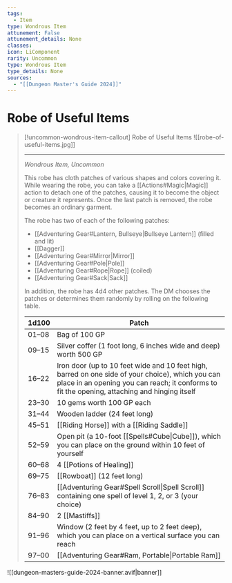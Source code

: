 ```yaml
---
tags:
  - Item
type: Wondrous Item
attunement: False
attunement_details: None
classes:
icon: LiComponent
rarity: Uncommon
type: Wondrous Item
type_details: None
sources: 
  - "[[Dungeon Master's Guide 2024]]"
---
```

# Robe of Useful Items
>[!uncommon-wondrous-item-callout] Robe of Useful Items
>![[robe-of-useful-items.jpg]]
>
>---
>_Wondrous Item, Uncommon_
>
>This robe has cloth patches of various shapes and colors covering it. While wearing the robe, you can take a [[Actions#Magic\|Magic]] action to detach one of the patches, causing it to become the object or creature it represents. Once the last patch is removed, the robe becomes an ordinary garment.
>
>The robe has two of each of the following patches:
>
>- [[Adventuring Gear#Lantern, Bullseye\|Bullseye Lantern]] (filled and lit)
>- [[Dagger]]
>- [[Adventuring Gear#Mirror\|Mirror]]
>- [[Adventuring Gear#Pole\|Pole]]
>- [[Adventuring Gear#Rope\|Rope]] (coiled)
>- [[Adventuring Gear#Sack\|Sack]]
>
>In addition, the robe has 4d4 other patches. The DM chooses the patches or determines them randomly by rolling on the following table.
>
>|1d100|Patch|
>|---|---|
>|01–08|Bag of 100 GP|
>|09–15|Silver coffer (1 foot long, 6 inches wide and deep) worth 500 GP|
>|16–22|Iron door (up to 10 feet wide and 10 feet high, barred on one side of your choice), which you can place in an opening you can reach; it conforms to fit the opening, attaching and hinging itself|
>|23–30|10 gems worth 100 GP each|
>|31–44|Wooden ladder (24 feet long)|
>|45–51|[[Riding Horse]] with a [[Riding Saddle]]|
>|52–59|Open pit (a 10-foot [[Spells#Cube\|Cube]]), which you can place on the ground within 10 feet of yourself|
>|60–68|4 [[Potions of Healing]]|
>|69–75|[[Rowboat]] (12 feet long)|
>|76–83|[[Adventuring Gear#Spell Scroll\|Spell Scroll]] containing one spell of level 1, 2, or 3 (your choice)|
>|84–90|2 [[Mastiffs]]|
>|91–96|Window (2 feet by 4 feet, up to 2 feet deep), which you can place on a vertical surface you can reach|
>|97–00|[[Adventuring Gear#Ram, Portable\|Portable Ram]]|
>


![[dungeon-masters-guide-2024-banner.avif|banner]]